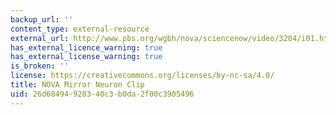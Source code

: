 ```yaml
---
backup_url: ''
content_type: external-resource
external_url: http://www.pbs.org/wgbh/nova/sciencenow/video/3204/i01.html
has_external_licence_warning: true
has_external_license_warning: true
is_broken: ''
license: https://creativecommons.org/licenses/by-nc-sa/4.0/
title: NOVA Mirror Neuron Clip
uid: 26d68494-9283-40c3-b0da-2f00c3905496
---
```

